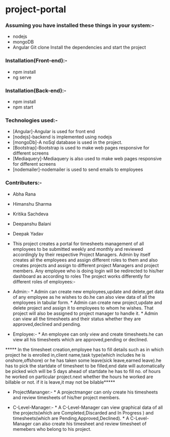 # project-portal
### Assuming you have installed these things in your system:-
   * nodejs
   * mongoDB
   * Angular
 Git clone Install the dependencies and start the project
### Installation(Front-end):-

   * npm install
   * ng serve
### Installation(Back-end):-

   * npm install
   * npm start

### Technologies used:-
   * [Angular]-Angular is used for front end
   * [nodejs]-backend is implemented using nodejs
   * [mongoDb]-A noSql database is used in the project.
   * [Bootstrap]-Bootstrap is used to make web pages responsive for different screens
   * [Mediaquery]-Mediaquery is also used to make web pages responsive for different screens
   * [nodemailer]-nodemailer is used to send emails to employees 
### Contributers:-
   * Abha Rana
   * Himanshu Sharma
   * Kritika Sachdeva
   * Deepanshu Balani
   * Deepak Yadav   
 
* This project creates a portal for timesheets management of all employees to be submitted weekly and monthly and reviewed accordingly by their respective Project Managers.
 Admin by itself creates  all the employees and assign different roles to them and also creates projects and assign to different project Managers and project members.
 Any employee who is doing login will be redirected to his/her dashboard as according to roles
 The project works differently for different roles of employees:-
 
 * Admin:- * Admin can create new employees,update and delete,get data of any employee as he wishes to do.he 
             can  also view data of all the employees  in tabular form.
           * Admin can create new project,update and delete project and assign it to employees to whom he wishes.
               That project will also be assigned to project manager to handle it.
           * Admin can view all the timesheets and their status whether they are approved,declined and pending.

 * Employee:- * An employee can only view and create timesheets.he can view all his timesheets which are 
                approved,pending or declined.

***** In the timesheet creation,employee has to fill details such as in which project he is enrolled in,client name,task type(which includes he is onshore,offshore) or he has taken some leave(sick leave,earned leave).he has to pick the startdate of timesheet to be filled,end date will automatically be picked wich will be 5 days ahead of startdate
he has to fill no. of hours he worked on particular project.next whether the hours he worked are billable or not.
if it is leave,it may not be bilable*****


* ProjectMananger:- * A projectmanger can only create his  timesheets and review timesheets of his/her 
                       project  members.

* C-Level-Manager:- * A C-Level-Manager can view graphical data of all the projects(which are Completed,Discarded and 
                      In Progress  ) and timesheets(which are Pending,Approved,Declined).
                    * A C-Level-Manager can also create his timesheet and review timesheet of memebers who belong to 
                      his  project.


